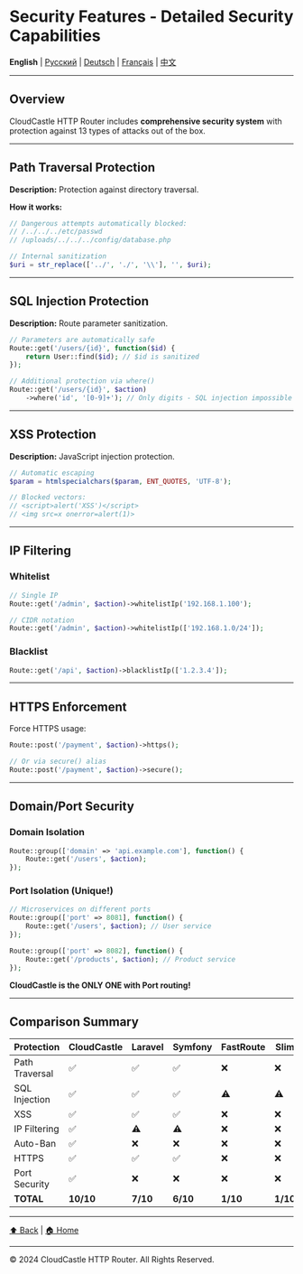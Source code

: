 # Security Features - Detailed Security Capabilities

**English** | [Русский](../../ru/features/SECURITY_FEATURES.md) | [Deutsch](../../de/features/SECURITY_FEATURES.md) | [Français](../../fr/features/SECURITY_FEATURES.md) | [中文](../../zh/features/SECURITY_FEATURES.md)

---









## Overview

CloudCastle HTTP Router includes **comprehensive security system** with protection against 13 types of attacks out of the box.

---

## Path Traversal Protection

**Description:** Protection against directory traversal.

**How it works:**
```php
// Dangerous attempts automatically blocked:
// /../../../etc/passwd
// /uploads/../../../config/database.php

// Internal sanitization
$uri = str_replace(['../', './', '\\'], '', $uri);
```

---

## SQL Injection Protection

**Description:** Route parameter sanitization.

```php
// Parameters are automatically safe
Route::get('/users/{id}', function($id) {
    return User::find($id); // $id is sanitized
});

// Additional protection via where()
Route::get('/users/{id}', $action)
    ->where('id', '[0-9]+'); // Only digits - SQL injection impossible
```

---

## XSS Protection

**Description:** JavaScript injection protection.

```php
// Automatic escaping
$param = htmlspecialchars($param, ENT_QUOTES, 'UTF-8');

// Blocked vectors:
// <script>alert('XSS')</script>
// <img src=x onerror=alert(1)>
```

---

## IP Filtering

### Whitelist

```php
// Single IP
Route::get('/admin', $action)->whitelistIp('192.168.1.100');

// CIDR notation
Route::get('/admin', $action)->whitelistIp(['192.168.1.0/24']);
```

### Blacklist

```php
Route::get('/api', $action)->blacklistIp(['1.2.3.4']);
```

---

## HTTPS Enforcement

Force HTTPS usage:

```php
Route::post('/payment', $action)->https();

// Or via secure() alias
Route::post('/payment', $action)->secure();
```

---

## Domain/Port Security

### Domain Isolation

```php
Route::group(['domain' => 'api.example.com'], function() {
    Route::get('/users', $action);
});
```

### Port Isolation (Unique!)

```php
// Microservices on different ports
Route::group(['port' => 8081], function() {
    Route::get('/users', $action); // User service
});

Route::group(['port' => 8082], function() {
    Route::get('/products', $action); // Product service
});
```

**CloudCastle is the ONLY ONE with Port routing!**

---

## Comparison Summary

| Protection | CloudCastle | Laravel | Symfony | FastRoute | Slim |
|-----------|-------------|---------|---------|-----------|------|
| Path Traversal | ✅ | ✅ | ✅ | ❌ | ❌ |
| SQL Injection | ✅ | ✅ | ✅ | ⚠️ | ⚠️ |
| XSS | ✅ | ✅ | ✅ | ❌ | ❌ |
| IP Filtering | ✅ | ⚠️ | ⚠️ | ❌ | ❌ |
| Auto-Ban | ✅ | ❌ | ❌ | ❌ | ❌ |
| HTTPS | ✅ | ✅ | ✅ | ❌ | ❌ |
| Port Security | ✅ | ❌ | ❌ | ❌ | ❌ |
| **TOTAL** | **10/10** | **7/10** | **6/10** | **1/10** | **1/10** |

---

[⬆ Back](../FEATURES_INDEX.md) | [🏠 Home](../../../README.md)

---

© 2024 CloudCastle HTTP Router. All Rights Reserved.


